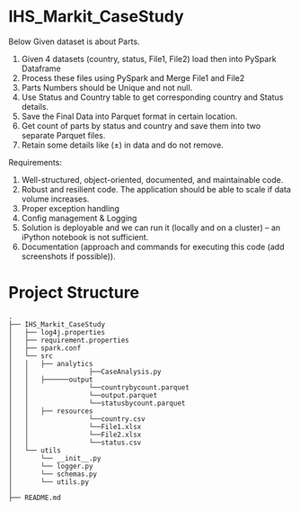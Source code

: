 # IHS_Markit_CaseStudy

Below Given dataset is about Parts.
1. Given 4 datasets (country, status, File1, File2) load then into PySpark Dataframe
2. Process these files using PySpark and Merge File1 and File2
3. Parts Numbers should be Unique and not null.
4. Use Status and Country table to get corresponding country and Status details.
5. Save the Final Data into Parquet format in certain location.
6. Get count of parts by status and country and save them into two separate Parquet files.
7. Retain some details like (±) in data and do not remove.


Requirements:
1. Well-structured, object-oriented, documented, and maintainable code.
2. Robust and resilient code. The application should be able to scale if data volume increases.
3. Proper exception handling
4. Config management & Logging
5. Solution is deployable and we can run it (locally and on a cluster) – an iPython notebook is not sufficient.
6. Documentation (approach and commands for executing this code (add screenshots if possible)).


# Project Structure

```
.
├── IHS_Markit_CaseStudy
│   ├── log4j.properties
│   ├── requirement.properties
│   ├── spark.conf
│   └── src
│   │   ├── analytics
│   │   			├──CaseAnalysis.py
│   │   ├──────output
│   │   			└──countrybycount.parquet
│   │   			└──output.parquet
│   │   			└──statusbycount.parquet
│   │   ├── resources
│   │   			└──country.csv
│   │   			└──File1.xlsx
│   │			    └──File2.xlsx
│	│				└──status.csv
│   └── utils
│       └── __init__.py
│       └── logger.py
│       └── schemas.py
│       └── utils.py
│
├── README.md

